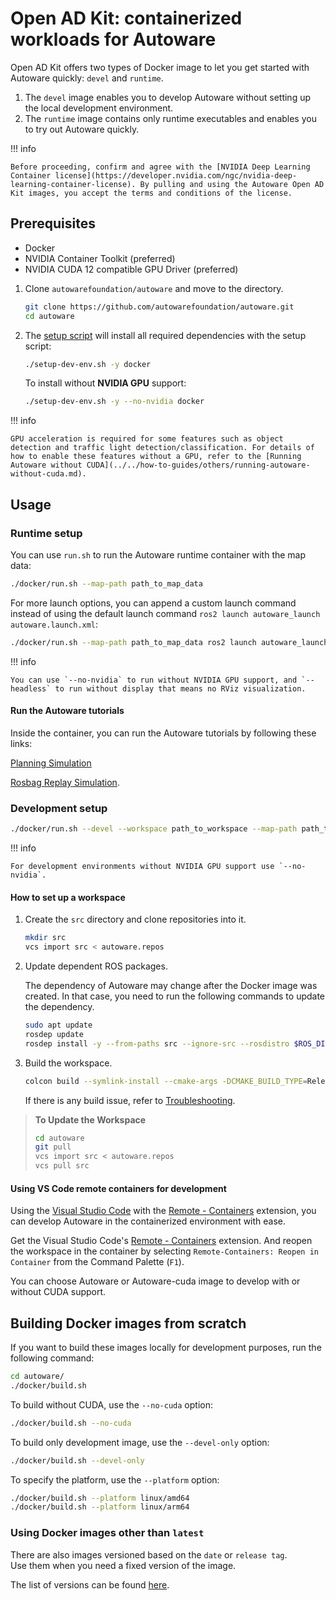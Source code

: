 # Open AD Kit: containerized workloads for Autoware

Open AD Kit offers two types of Docker image to let you get started with Autoware quickly: `devel` and `runtime`.

1. The `devel` image enables you to develop Autoware without setting up the local development environment.
2. The `runtime` image contains only runtime executables and enables you to try out Autoware quickly.

!!! info

    Before proceeding, confirm and agree with the [NVIDIA Deep Learning Container license](https://developer.nvidia.com/ngc/nvidia-deep-learning-container-license). By pulling and using the Autoware Open AD Kit images, you accept the terms and conditions of the license.

## Prerequisites

- Docker
- NVIDIA Container Toolkit (preferred)
- NVIDIA CUDA 12 compatible GPU Driver (preferred)

1. Clone `autowarefoundation/autoware` and move to the directory.

    ```bash
    git clone https://github.com/autowarefoundation/autoware.git
    cd autoware
    ```

2. The [setup script](https://github.com/autowarefoundation/autoware/blob/main/setup-dev-env.sh) will install all required dependencies with the setup script:

    ```bash
    ./setup-dev-env.sh -y docker
    ```

    To install without **NVIDIA GPU** support:

    ```bash
    ./setup-dev-env.sh -y --no-nvidia docker
    ```

!!! info

    GPU acceleration is required for some features such as object detection and traffic light detection/classification. For details of how to enable these features without a GPU, refer to the [Running Autoware without CUDA](../../how-to-guides/others/running-autoware-without-cuda.md).

## Usage

### Runtime setup

You can use `run.sh` to run the Autoware runtime container with the map data:

```bash
./docker/run.sh --map-path path_to_map_data
```

For more launch options, you can append a custom launch command instead of using the default launch command `ros2 launch autoware_launch autoware.launch.xml`:

```bash
./docker/run.sh --map-path path_to_map_data ros2 launch autoware_launch autoware.launch.xml map_path:=/autoware_map vehicle_model:=sample_vehicle sensor_model:=sample_sensor_kit
```

!!! info

    You can use `--no-nvidia` to run without NVIDIA GPU support, and `--headless` to run without display that means no RViz visualization.

#### Run the Autoware tutorials

Inside the container, you can run the Autoware tutorials by following these links:

[Planning Simulation](../../tutorials/ad-hoc-simulation/planning-simulation.md)

[Rosbag Replay Simulation](../../tutorials/ad-hoc-simulation/rosbag-replay-simulation.md).

### Development setup

```bash
./docker/run.sh --devel --workspace path_to_workspace --map-path path_to_map_data
```

!!! info

    For development environments without NVIDIA GPU support use `--no-nvidia`.

#### How to set up a workspace

1. Create the `src` directory and clone repositories into it.

   ```bash
   mkdir src
   vcs import src < autoware.repos
   ```

2. Update dependent ROS packages.

   The dependency of Autoware may change after the Docker image was created.
   In that case, you need to run the following commands to update the dependency.

   ```bash
   sudo apt update
   rosdep update
   rosdep install -y --from-paths src --ignore-src --rosdistro $ROS_DISTRO
   ```

3. Build the workspace.

   ```bash
   colcon build --symlink-install --cmake-args -DCMAKE_BUILD_TYPE=Release
   ```

   If there is any build issue, refer to [Troubleshooting](../../support/troubleshooting/index.md#build-issues).

> **To Update the Workspace**
>
> ```bash
> cd autoware
> git pull
> vcs import src < autoware.repos
> vcs pull src
> ```

#### Using VS Code remote containers for development

Using the [Visual Studio Code](https://code.visualstudio.com/) with the [Remote - Containers](https://marketplace.visualstudio.com/items?itemName=ms-vscode-remote.remote-containers) extension, you can develop Autoware in the containerized environment with ease.

Get the Visual Studio Code's [Remote - Containers](https://marketplace.visualstudio.com/items?itemName=ms-vscode-remote.remote-containers) extension.
And reopen the workspace in the container by selecting `Remote-Containers: Reopen in Container` from the Command Palette (`F1`).

You can choose Autoware or Autoware-cuda image to develop with or without CUDA support.

## Building Docker images from scratch

If you want to build these images locally for development purposes, run the following command:

```bash
cd autoware/
./docker/build.sh
```

To build without CUDA, use the `--no-cuda` option:

```bash
./docker/build.sh --no-cuda
```

To build only development image, use the `--devel-only` option:

```bash
./docker/build.sh --devel-only
```

To specify the platform, use the `--platform` option:

```bash
./docker/build.sh --platform linux/amd64
./docker/build.sh --platform linux/arm64
```

### Using Docker images other than `latest`

There are also images versioned based on the `date` or `release tag`.  
Use them when you need a fixed version of the image.

The list of versions can be found [here](https://github.com/autowarefoundation/autoware/packages).
